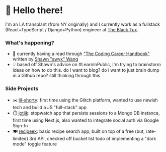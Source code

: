 # 👋 Hello there!

I'm an LA transplant (from NY originally) and I currently work as a fullstack (React+TypeScript / Django+Python) engineer at [The Black Tux](https://theblacktux.com).

### What's happening?

- 📖 currently having a read through ["The Coding Career Handbook"](https://www.learninpublic.org/) written by [Shawn "swyx" Wang](https://www.swyx.io/)
- 💡 based off Shawn's advice on #LearnInPublic, I'm trying to brainstorm ideas on how to do this. do i want to blog? do i want to just brain dump in a Github repo? still thinking through this

### Side Projects
* ✂️ [lil-shorty](https://lil-shorty.glitch.me): first time using the Glitch platform, wanted to use newish tech and build a JS "full-stack" app
* ⏱️ [jotjik](https://jotjik.vercel.app/): stopwatch app that persists sessions to a Mongo DB instance, first time using Next.js, also wanted to integrate social auth via Google Sign-In
* 🍽️ [recipeek](https://recipeek.app): basic recipe search app, built on top of a free (but, rate-limited) 3rd API, checked off bucket list todo of implementing a "dark mode" toggle feature
